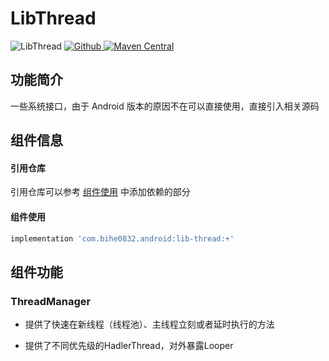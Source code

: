 # LibThread

![LibThread](https://img.shields.io/badge/AndroidAppFactory-LibThread-brightgreen)
[ ![Github](https://img.shields.io/badge/Github-LibThread-brightgreen?style=social) ](https://github.com/bihe0832/AndroidAppFactory/tree/master/LibThread)
[ ![Maven Central](https://img.shields.io/maven-central/v/com.bihe0832.android/lib-thread) ](https://search.maven.org/artifact/com.bihe0832.android/lib-thread)

## 功能简介

一些系统接口，由于 Android 版本的原因不在可以直接使用，直接引入相关源码

## 组件信息

#### 引用仓库

引用仓库可以参考 [组件使用](./../start.md) 中添加依赖的部分

#### 组件使用

```groovy
implementation 'com.bihe0832.android:lib-thread:+'
```

## 组件功能

### ThreadManager

- 提供了快速在新线程（线程池）、主线程立刻或者延时执行的方法

- 提供了不同优先级的HadlerThread，对外暴露Looper
